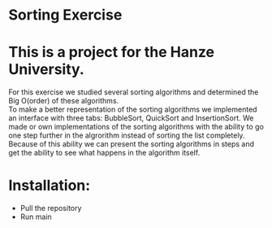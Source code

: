# Sorting Exercise
# This is a project for the Hanze University.
For this exercise we studied several sorting algorithms and determined the Big O(order) of these algorithms.  
To make a better representation of the sorting algorithms we implemented an interface with three tabs: BubbleSort, QuickSort and InsertionSort.
We made or own implementations of the sorting algorithms with the ability to go one step further in the algrorithm instead of sorting the list completely. 
Because of this ability we can present the sorting algorithms in steps and get the ability to see what happens in the algorithm itself.

# Installation: 
  - Pull the repository
  - Run main
